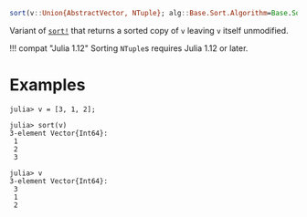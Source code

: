 ```julia
sort(v::Union{AbstractVector, NTuple}; alg::Base.Sort.Algorithm=Base.Sort.defalg(v), lt=isless, by=identity, rev::Bool=false, order::Base.Order.Ordering=Base.Order.Forward)
```

Variant of [`sort!`](@ref) that returns a sorted copy of `v` leaving `v` itself unmodified.

!!! compat "Julia 1.12"
    Sorting `NTuple`s requires Julia 1.12 or later.


# Examples

```jldoctest
julia> v = [3, 1, 2];

julia> sort(v)
3-element Vector{Int64}:
 1
 2
 3

julia> v
3-element Vector{Int64}:
 3
 1
 2
```
